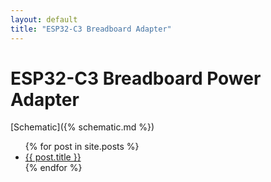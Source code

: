 ```yaml
---
layout: default
title: "ESP32-C3 Breadboard Adapter"
---
```


# ESP32-C3 Breadboard Power Adapter

[Schematic]({% schematic.md %})

<ul>
  {% for post in site.posts %}
    <li>
      <a href="{{ post.url }}">{{ post.title }}</a>
    </li>
  {% endfor %}
</ul>